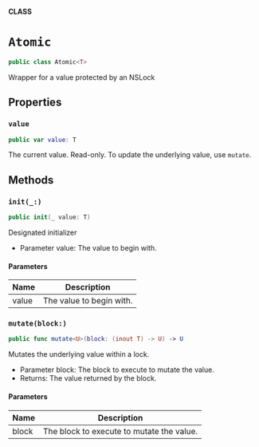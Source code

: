 **CLASS**

# `Atomic`

```swift
public class Atomic<T>
```

Wrapper for a value protected by an NSLock

## Properties
### `value`

```swift
public var value: T
```

The current value. Read-only. To update the underlying value, use `mutate`.

## Methods
### `init(_:)`

```swift
public init(_ value: T)
```

Designated initializer

- Parameter value: The value to begin with.

#### Parameters

| Name | Description |
| ---- | ----------- |
| value | The value to begin with. |

### `mutate(block:)`

```swift
public func mutate<U>(block: (inout T) -> U) -> U
```

Mutates the underlying value within a lock.
- Parameter block: The block to execute to mutate the value.
- Returns: The value returned by the block.

#### Parameters

| Name | Description |
| ---- | ----------- |
| block | The block to execute to mutate the value. |